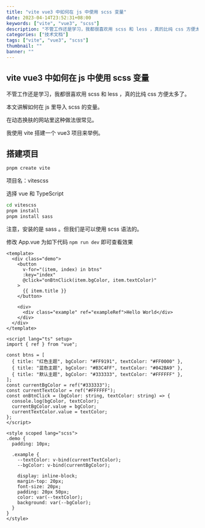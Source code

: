 ```yaml
---
title: "vite vue3 中如何在 js 中使用 scss 变量"
date: 2023-04-14T23:52:31+08:00
keywords: ["vite", "vue3", "scss"]
description: "不管工作还是学习，我都很喜欢用 scss 和 less ，真的比纯 css 方便太多了。本文讲解如何在 js 里导入 scss 的变量。"
categories: ["技术文档"]
tags: ["vite", "vue3", "scss"]
thumbnail: ""
banner: ""
---
```


## vite vue3 中如何在 js 中使用 scss 变量

不管工作还是学习，我都很喜欢用 scss 和 less ，真的比纯 css 方便太多了。

本文讲解如何在 js 里导入 scss 的变量。

在动态换肤的网站里这种做法很常见。

我使用 vite 搭建一个 vue3 项目来举例。

## 搭建项目

```bash
pnpm create vite
```

项目名：vitescss

选择 vue 和 TypeScript

```bash
cd vitescss
pnpm install
pnpm install sass
```

注意，安装的是 sass 。但我们是可以使用 scss 语法的。

修改 App.vue 为如下代码 `npm run dev` 即可查看效果

```vue
<template>
  <div class="demo">
    <button
      v-for="(item, index) in btns"
      :key="index"
      @click="onBtnClick(item.bgColor, item.textColor)"
    >
      {{ item.title }}
    </button>

    <div>
      <div class="example" ref="exampleRef">Hello World</div>
    </div>
  </div>
</template>

<script lang="ts" setup>
import { ref } from "vue";

const btns = [
  { title: "红色主题", bgColor: "#FF9191", textColor: "#FF0000" },
  { title: "蓝色主题", bgColor: "#B3C4FF", textColor: "#042BA9" },
  { title: "默认主题", bgColor: "#333333", textColor: "#FFFFFF" },
];
const currentBgColor = ref("#333333");
const currentTextColor = ref("#FFFFFF");
const onBtnClick = (bgColor: string, textColor: string) => {
  console.log(bgColor, textColor);
  currentBgColor.value = bgColor;
  currentTextColor.value = textColor;
};
</script>

<style scoped lang="scss">
.demo {
  padding: 10px;

  .example {
    --textColor: v-bind(currentTextColor);
    --bgColor: v-bind(currentBgColor);

    display: inline-block;
    margin-top: 20px;
    font-size: 20px;
    padding: 20px 50px;
    color: var(--textColor);
    background: var(--bgColor);
  }
}
</style>
```
